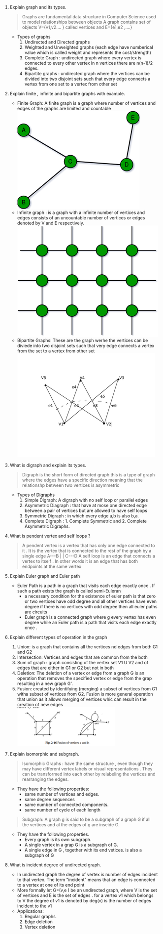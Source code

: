 1. Explain graph and its types.
    >Graphs are fundamental data structure in Computer Science used to model relationships between objects A graph contains set of objects V={v1,v2.... } called vertices and E={e1,e2 ,....}
    - Types of graphs
        1. Undirected and Directed graphs
        2. Weighted and Unweighted graphs (each edge have numberical value which is called weight and represents the cost/strength)
        3. Complete Graph : undirected graph where every vertex is connected to every other vertex  in n vertices there are n(n-1)/2 edges.
        4. Bipartite graphs : undirected graph where the vertices can be divided into two disjoint sets such that every edge connects a vertex from one set to a vertex from other set 
2. Explain finite , infinite and bipartite graphs with example.
    - Finite Graph:
        A finite graph is a graph where number of vertices and edges  of the graphs are limited and countable
        ![alt text](image-15.png)
    - Infinite graph :
         is a graph with a infinite number of vertices and edges  consists of an uncountable number of vertices  or edges denoted by V and E respectively.
         ![alt text](image-16.png)
    - Bipartite Graphs: 
        These are the graph werhe the vertices can be diviede into two disjoint sets such that very edge connects a vertex from the set to a vertex from other set 
        ![alt text](image-17.png)
3. What is digraph and explain its types.
    >Digraph is the short form of directed graph this is a type of graph where the edges have a specific direction meaning that the relationshp between two vertices is asymmetric
    - Types of Digraphs
        1. Simple Digraph: A digraph with no self loop or parallel edges 
        2. Asymmetric Diagraph : that have at mose one directed edge between a pair of vertices but are allowed to have self loops
        3. Symmetric Digraph : in which every edge a,b is also b,a.
        4. Complete Digraph : 1. Complete Symmetric and 2. Complete Asymmetric Digraphs.

4. What is pendent vertex and self loops ?
    >A pendent vertex is a vertex that has only one edge connected  to it . It is the vertex that is connected to the rest of the graph by a single edge 
       A---B
       |   |
       C---D
    >A self loop is an edge that connects a vertex to itself . In other words  it is an edge that has both endpoints at the same vertex 
5. Explain Euler graph and Euler path 
    - Euler Path
        is a path in a graph that visits each edge exactly once . If such a path exists the graph is called semi-Euleran 
        - a necessary condition for the existence of euler path is that zero or two vertices have odd degree and all other vertices have even degree if there is no vertices with odd degree then all euler paths are circuits
        - Euler graph is a connected graph where g every vertex has even degree while an Euler path is a path that visits each edge exactly once  .
6. Explain different types of operation in the graph 
    1. Union: is a graph that contains all the vertices nd edges from both G1 and G2 
    2. Intersection: Vertices and edges that are common from the both
    3. Sum of graph : graph consisting of the vertex set V1 U V2 and of edges that are either  in G1 or G2 but not in both 
    4. Deletion: The deletion of a vertex or edge from a graph G is an  operation  that removes the specified vertex or edge from the grap resulting in a new graph G'.
    5. Fusion: created by identifying (merging) a subset of vertices from G1 witha subset of vertices from G2. Fusion is more general operation that union as it allows merging of vertices whic can result in the creation of new edges 
    ![fusion](image-18.png) 
7. Explain isomorphic and subgraph.
    >Isomorphic Graphs : have the same structure , even though they may have different vertex labels or visual representations . They can be transformed into each other by relabeling the vertices and rearranging the edges.
    - They have the following properties:
        - same number of vertices and edges.
        - same degree sequences 
        - same number of connected components.
        - same number of cycle of each length
    >Subgraph: A graph g is said to be a subgraph of a graph G if all the vertices and al the edges of g are inseide G.
    - They have the following properties.
        - Every graph is its own subgraph.
        - A single vertex in a grap G is a subgraph of G.
        - A single edge in G , together with its end vetices. is also a subgraph of G
    
8. What is incident degree of undirected graph.
    - In undirected graph  the degree of vertex is number of edges incident to that vertex. The term "incident" means that  an edge is connected to a vertex at one of its end point
    - More formally  let G=(v,e ) be an undirected graph, where V is the set of vertices and E is the set of edges . for a vertex v1 which belongs to V the degree of v1 is denoted by deg(v) is the number of edges incident to the v1 
    - Applications:
        1. Regular graphs
        2. Edge deletion
        3. Vertex deletion